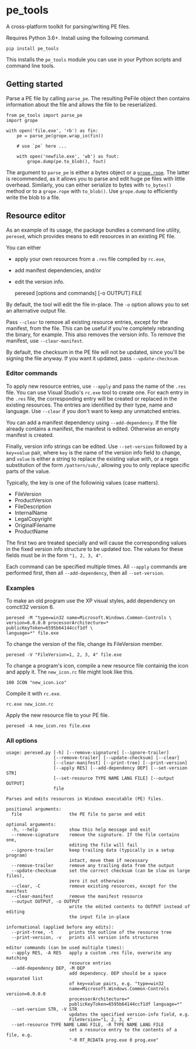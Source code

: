 # pe_tools

A cross-platform toolkit for parsing/writing PE files.

Requires Python 3.6+. Install using the following command.

    pip install pe_tools

This installs the `pe_tools` module you can use in your Python scripts and
command line tools.

## Getting started

Parse a PE file by calling `parse_pe`. The resulting PeFile object then contains
information about the file and allows the file to be reserialized.

    from pe_tools import parse_pe
    import grope

    with open('file.exe', 'rb') as fin:
        pe = parse_pe(grope.wrap_io(fin))

        # use `pe` here ...

        with open('newfile.exe', 'wb') as fout:
            grope.dump(pe.to_blob(), fout)

The argument to `parse_pe` is either a bytes object or a [`grope.rope`][1].
The latter is recommended, as it allows you to parse and edit huge pe files
with little overhead. Similarly, you can either serialize to bytes with
`to_bytes()` method or to a `grope.rope` with `to_blob()`. Use `grope.dump`
to efficiently write the blob to a file.

  [1]: https://github.com/avakar/grope

## Resource editor

As an example of its usage, the package bundles a command line utility,
`peresed`, which provides means to edit resources in an existing PE file.

You can either

* apply your own resources from a `.res` file compiled by `rc.exe`,
* add manifest dependencies, and/or
* edit the version info.

    peresed [options and commands] [-o OUTPUT] FILE

By default, the tool will edit the file in-place. The `-o` option allows you to
set an alternative output file.

Pass `--clear` to remove all existing resource entries, except for the manifest,
from the file. This can be useful if you're completely rebranding the binary,
for example. This also removes the version info. To remove the manifest, use
`--clear-manifest`.

By default, the checksum in the PE file will not be updated, since you'll be
signing the file anyway. If you want it updated, pass `--update-checksum`.

### Editor commands

To apply new resource entries, use `--apply` and pass the name of the `.res`
file. You can use Visual Studio's `rc.exe` tool to create one. For each entry
in the `.res` file, the corresponding entry will be created or replaced
in the existing resources. The entries are identified by their type, name and
language. Use `--clear` if you don't want to keep any unmatched entries.

You can add a manifest dependency using `--add-dependency`. If the file already
contains a manifest, the manifest is edited. Otherwise an empty manifest
is created.

Finally, version info strings can be edited. Use `--set-version` followed by
a `key=value` pair, where `key` is the name of the version info field to change,
and `value` is either a string to replace the existing value with,
or a regex substitution of the form `/pattern/sub/`, allowing you to only
replace specific parts of the value.

Typically, the key is one of the followinig values (case matters).

* FileVersion
* ProductVersion
* FileDescription
* InternalName
* LegalCopyright
* OriginalFilename
* ProductName

The first two are treated specially and will cause the corresponding
values in the fixed version info structure to be updated too. The values
for these fields must be in the form `"1, 2, 3, 4"`.

Each command can be specified multiple times. All `--apply` commands are
performed first, then all `--add-dependency`, then all `--set-version`.

### Examples

To make an old program use the XP visual styles, add dependency on comctl32
version 6.

    peresed -M "type=win32 name=Microsoft.Windows.Common-Controls \
    version=6.0.0.0 processorArchitecture=* publicKeyToken=6595b64144ccf1df \
    language=*" file.exe

To change the version of the file, change its FileVersion member.

    peresed -V "FileVersion=1, 2, 3, 4" file.exe

To change a program's icon, compile a new resource file containig the icon
and apply it. The `new_icon.rc` file might look like this.

    100 ICON "new_icon.ico"

Compile it with `rc.exe`.

    rc.exe new_icon.rc

Apply the new resource file to your PE file.

    peresed -A new_icon.res file.exe

### All options

    usage: peresed.py [-h] [--remove-signature] [--ignore-trailer]
                      [--remove-trailer] [--update-checksum] [--clear]
                      [--clear-manifest] [--print-tree] [--print-version]
                      [--apply RES] [--add-dependency DEP] [--set-version STR]
                      [--set-resource TYPE NAME LANG FILE] [--output OUTPUT]
                      file

    Parses and edits resources in Windows executable (PE) files.

    positional arguments:
      file                  the PE file to parse and edit

    optional arguments:
      -h, --help            show this help message and exit
      --remove-signature    remove the signature. If the file contains one,
                            editing the file will fail
      --ignore-trailer      keep trailing data (typically in a setup program)
                            intact, move them if necessary
      --remove-trailer      remove any trailing data from the output
      --update-checksum     set the correct checksum (can be slow on large files),
                            zero it out otherwise
      --clear, -C           remove existing resources, except for the manifest
      --clear-manifest      remove the manifest resource
      --output OUTPUT, -o OUTPUT
                            write the edited contents to OUTPUT instead of editing
                            the input file in-place

    informational (applied before any edits):
      --print-tree, -t      prints the outline of the resource tree
      --print-version, -v   prints all version info structures

    editor commands (can be used multiple times):
      --apply RES, -A RES   apply a custom .res file, overwrite any matching
                            resource entries
      --add-dependency DEP, -M DEP
                            add dependency. DEP should be a space separated list
                            of key=value pairs, e.g. "type=win32
                            name=Microsoft.Windows.Common-Controls version=6.0.0.0
                            processorArchitecture=*
                            publicKeyToken=6595b64144ccf1df language=*"
      --set-version STR, -V STR
                            updates the specified version-info field, e.g.
                            FileVersion="1, 2, 3, 4"
      --set-resource TYPE NAME LANG FILE, -R TYPE NAME LANG FILE
                            set a resource entry to the contents of a file, e.g.
                            "-R RT_RCDATA prog.exe 0 prog.exe"

